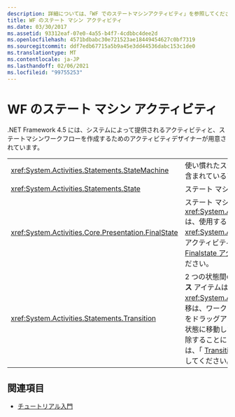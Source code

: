 ```yaml
---
description: 詳細については、「WF でのステートマシンアクティビティ」を参照してください。
title: WF のステート マシン アクティビティ
ms.date: 03/30/2017
ms.assetid: 93312eaf-07e0-4a55-b4f7-4cdbbc4dee2d
ms.openlocfilehash: 4571bdbabc30e721523ae18449454627c0bf7319
ms.sourcegitcommit: ddf7edb67715a5b9a45e3dd44536dabc153c1de0
ms.translationtype: MT
ms.contentlocale: ja-JP
ms.lasthandoff: 02/06/2021
ms.locfileid: "99755253"
---
```

# <a name="state-machine-activities-in-wf"></a>WF のステート マシン アクティビティ

.NET Framework 4.5 には、システムによって提供されるアクティビティと、ステートマシンワークフローを作成するためのアクティビティデザイナーが用意されています。  
  
|||  
|-|-|  
|<xref:System.Activities.Statements.StateMachine>|使い慣れたステート マシン パラダイムを使用して、含まれているアクティビティを実行します。|  
|<xref:System.Activities.Statements.State>|ステート マシンの状態を表します。|  
|<xref:System.Activities.Core.Presentation.FinalState>|ステート マシンの最終状態を表します。 <xref:System.Activities.Core.Presentation.FinalState> は、使用すると、最終状態として事前に構成済みの <xref:System.Activities.Statements.State> を作成するアクティビティ デザイナーです。 詳細については、「 [Finalstate アクティビティデザイナー](/visualstudio/workflow-designer/finalstate-activity-designer)」を参照してください。|  
|<xref:System.Activities.Statements.Transition>|2 つの状態間の遷移を表します。 用の **ツールボックス** アイテムはありません <xref:System.Activities.Statements.Transition> 。遷移は、ワークフローデザイナーで2つの状態の間の線をドラッグアンドドロップするか、ある状態を別の状態に移動したときに表示される三角形の状態を削除することによって作成されます。 詳細については、「 [Transition アクティビティデザイナー](/visualstudio/workflow-designer/transition-activity-designer)」を参照してください。|  
  
## <a name="see-also"></a>関連項目

- [チュートリアル入門](getting-started-tutorial.md)
